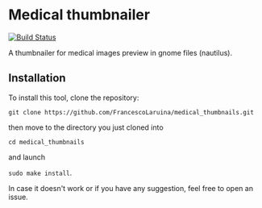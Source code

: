 # Medical thumbnailer

[![Build Status](https://travis-ci.org/FrancescoLaruina/medical_thumbnails.svg?branch=master)](https://travis-ci.org/FrancescoLaruina/medical_thumbnails)

A thumbnailer for medical images preview in gnome files (nautilus).

## Installation
To install this tool, clone the repository:

```git clone https://github.com/FrancescoLaruina/medical_thumbnails.git```

then move to the directory you just cloned into

```cd medical_thumbnails```

and launch

```sudo make install```.

In case it doesn't work or if you have any suggestion, feel free to open an issue.
